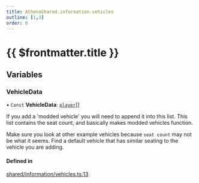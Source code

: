```yaml
---
title: AthenaShared.information.vehicles
outline: [1,3]
order: 0
---
```


# {{ $frontmatter.title }}


## Variables

### VehicleData

• `Const` **VehicleData**: [`player`](server_config.md#player)[]

If you add a 'modded vehicle' you will need to append it into this list.
This list contains the seat count, and basically makes modded vehicles function.

Make sure you look at other example vehicles because `seat count` may not be what it seems.
Find a default vehicle that has similar seating to the vehicle you are adding.

#### Defined in

[shared/information/vehicles.ts:13](https://github.com/Stuyk/altv-athena/blob/0a4b65e/src/core/shared/information/vehicles.ts#L13)
